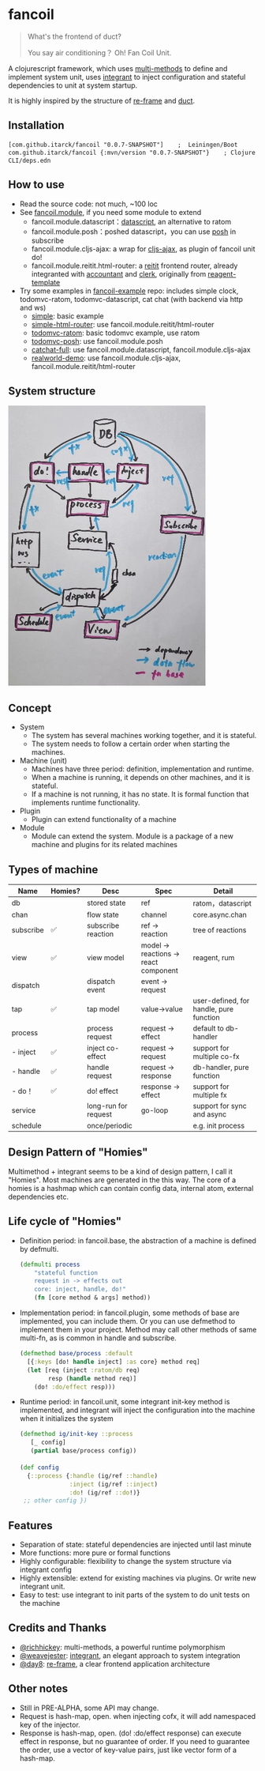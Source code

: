 # fancoil

> What's the frontend of duct?
>
> You say air conditioning？ Oh! Fan Coil Unit.


A clojurescript framework, which uses [multi-methods] to define and implement system unit, uses [integrant] to inject configuration and stateful dependencies to unit at system startup.

It is highly inspired by the structure of [re-frame] and [duct]. 

[integrant]:https://github.com/weavejester/integrant
[multi-methods]:https://clojure.org/about/runtime_polymorphism
[duct]:https://github.com/duct-framework/duct

## Installation

    [com.github.itarck/fancoil "0.0.7-SNAPSHOT"]    ;  Leiningen/Boot
    com.github.itarck/fancoil {:mvn/version "0.0.7-SNAPSHOT"}    ; Clojure CLI/deps.edn

## How to use

- Read the source code: not much, ~100 loc
- See [fancoil.module], if you need some module to extend
  - fancoil.module.datascript：[datascript],  an alternative to ratom
  - fancoil.module.posh：poshed datascript，you can use [posh] in subscribe
  - fancoil.module.cljs-ajax: a wrap for [cljs-ajax], as plugin of fancoil unit do!
  - fancoil.module.reitit.html-router: a [reitit] frontend router, already integranted with [accountant] and [clerk], originally from [reagent-template]
- Try some examples in [fancoil-example] repo: includes simple clock, todomvc-ratom, todomvc-datascript, cat chat (with backend via http and ws) 
  - [simple]: basic example
  - [simple-html-router]: use fancoil.module.reitit/html-router
  - [todomvc-ratom]: basic todomvc example, use ratom
  - [todomvc-posh]: use fancoil.module.posh
  - [catchat-full]: use fancoil.module.datascript, fancoil.module.cljs-ajax
  - [realworld-demo]: use fancoil.module.cljs-ajax, fancoil.module.reitit/html-router



[fancoil-example]:https://github.com/itarck/fancoil-example
[simple-html-router]:https://github.com/itarck/fancoil-example/tree/main/simple_html_router
[todomvc-posh]:https://github.com/itarck/fancoil-example/tree/main/todomvc-posh
[catchat-full]:https://github.com/itarck/fancoil-example/tree/main/catchat-full
[realworld-demo]:https://github.com/itarck/fancoil-example/tree/main/realworld
[simple]:https://github.com/itarck/fancoil-example/tree/main/simple
[todomvc-ratom]:https://github.com/itarck/fancoil-example/tree/main/todomvc-ratom
[posh]:https://github.com/denistakeda/posh
[datascript]:https://github.com/tonsky/datascript
[cljs-ajax]:https://github.com/JulianBirch/cljs-ajax
[reitit]:https://github.com/metosin/reitit
[clerk]:https://github.com/PEZ/clerk
[accountant]:https://github.com/venantius/accountant
[reagent-template]:https://github.com/reagent-project/reagent-template
[fancoil-example]:https://github.com/itarck/fancoil-example
[fancoil.module]:https://github.com/itarck/fancoil.module

## System structure

![System structure](https://github.com/itarck/fancoil/blob/main/system-structure3.jpg)


## Concept

- System
    - The system has several machines working together, and it is stateful.
    - The system needs to follow a certain order when starting the machines.
- Machine (unit)
    - Machines have three period: definition, implementation and runtime.
    - When a machine is running, it depends on other machines, and it is stateful.
    - If a machine is not running, it has no state. It is formal function that implements runtime functionality.
- Plugin
	- Plugin can extend functionality of a machine
- Module
	- Module can extend the system. Module is a package of a new machine and plugins for its related machines

## Types of machine

| Name | Homies? | Desc | Spec | Detail |
|---|---|---|---| --- |
| db | | stored state | ref | ratom，datascript |
| chan || flow state | channel | core.async.chan |
| subscribe |✅| subscribe reaction | ref -> reaction | tree of reactions |
| view |✅| view model | model -> reactions -> react component | reagent, rum |
| dispatch || dispatch event | event -> request | |
| tap |✅| tap model | value->value | user-defined, for handle, pure function |
| process || process request | request -> effect | default to db-handler |
| - inject |✅| inject co-effect | request -> request | support for multiple co-fx |
| - handle |✅| handle request | request -> response | db-handler, pure function |
| - do！ |✅| do! effect | response -> effect | support for multiple fx |
| service || long-run for request | go-loop | support for sync and async |
| schedule || once/periodic | | e.g. init process | |

## Design Pattern of "Homies"

Multimethod + integrant seems to be a kind of design pattern, I call it "Homies".  Most machines are generated in the this way. The core of a homies is a hashmap which can contain config data, internal atom, external dependencies etc.

## Life cycle of "Homies"

* Definition period: in fancoil.base, the abstraction of a machine is defined by defmulti.
    ``` clojure
    (defmulti process
        "stateful function
        request in -> effects out
        core: inject, handle, do!"
        (fn [core method & args] method))
    ```
* Implementation period: in fancoil.plugin, some methods of base are implemented, you can include them. Or you can use defmethod to implement them in your project. Method may call other methods of same multi-fn, as is common in handle and subscribe.
  ``` clojure
  (defmethod base/process :default
    [{:keys [do! handle inject] :as core} method req]
    (let [req (inject :ratom/db req)
          resp (handle method req)]
      (do! :do/effect resp)))
  ```
* Runtime period: in fancoil.unit, some integrant init-key method is implemented, and integrant will inject the configuration into the machine when it initializes the system

  ``` clojure
  (defmethod ig/init-key ::process
     [_ config]
     (partial base/process config))        
  
  (def config 
    {::process {:handle (ig/ref ::handle)
                :inject (ig/ref ::inject)
                :do! (ig/ref ::do!)}
   ;; other config })
  ```

## Features
- Separation of state: stateful dependencies are injected until last minute
- More functions: more pure or formal functions
- Highly configurable: flexibility to change the system structure via integrant config
- Highly extensible: extend for existing machines via plugins. Or write new integrant unit.
- Easy to test: use integrant to init parts of the system to do unit tests on the machine


## Credits and Thanks
- [@richhickey]:  multi-methods, a powerful runtime polymorphism
- [@weavejester]: [integrant], an elegant approach to system integration
- [@day8]: [re-frame], a clear frontend application architecture

[@richhickey]:https://github.com/richhickey
[@weavejester]:https://github.com/weavejester
[@day8]:https://github.com/day8
[re-frame]:https://github.com/day8/re-frame

## Other notes
- Still in PRE-ALPHA, some API may change.
- Request is hash-map, open. when injecting cofx, it will add namespaced key of the injector.
- Response is hash-map, open. (do! :do/effect response) can execute effect in response, but no guarantee of order. If you need to guarantee the order, use a vector of key-value pairs, just like vector form of a hash-map.
